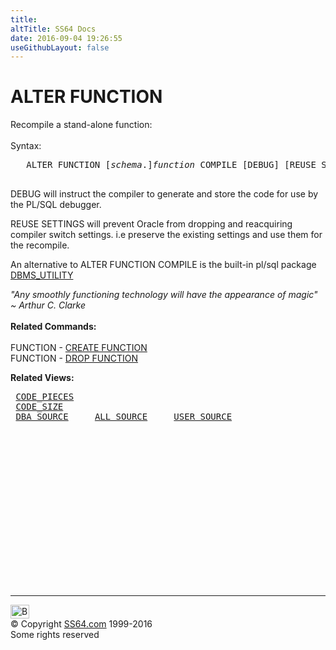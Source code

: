```yaml
---
title:
altTitle: SS64 Docs
date: 2016-09-04 19:26:55
useGithubLayout: false
---
```

<!-- #BeginLibraryItem "/Library/head_ora.lbi" --><!-- #EndLibraryItem --><h1>ALTER FUNCTION</h1> 
<p>Recompile a stand-alone function:<br>
  <br>
  Syntax:</p>
<pre>   ALTER FUNCTION [<i>schema</i>.]<i>function</i> COMPILE [DEBUG] [REUSE SETTINGS]

</pre>
<p> DEBUG will instruct the compiler to generate and store 
  the code for use by the PL/SQL debugger.</p>
<p> REUSE SETTINGS will prevent Oracle from dropping and reacquiring
  compiler switch settings. i.e preserve the existing settings
    and
use them for the recompile.</p>
<p>An alternative to ALTER FUNCTION COMPILE is the built-in
  pl/sql package <a href="../orap/DBMS_UTILITY.html">DBMS_UTILITY</a></p>
<p><i class="quote">"Any smoothly functioning technology will have the appearance of magic" ~ Arthur C. Clarke </i><br>
  <b><br>
  Related Commands:<br>
  </b><br>
  FUNCTION - <a href="function_c.html">CREATE FUNCTION</a> <br>
  FUNCTION - <a href="function_d.html">DROP FUNCTION</a></p>
<p><b>Related Views:</b></p>
<pre> <a href="../orad/CODE_PIECES.html">CODE_PIECES</a> 
 <a href="../orad/CODE_SIZE.html">CODE_SIZE</a> 
 <a href="../orad/DBA_SOURCE.html">DBA_SOURCE</a>     <a href="../orad/ALL_SOURCE.html">ALL_SOURCE</a>     <a href="../orad/USER_SOURCE.html">USER_SOURCE</a></pre><!-- #BeginLibraryItem "/Library/foot_ora.lbi" --><p>
<!-- oracle-footer -->
<ins class="adsbygoogle" style="display:inline-block;width:300px;height:250px" data-ad-client="ca-pub-6140977852749469" data-ad-slot="4275490898"></ins>
<script>
(adsbygoogle = window.adsbygoogle || []).push({});
</script></p>
<hr>
<div id="bl" class="footer"><a href="function_a.html#"><img src="../images/top.png" width="30" height="22" alt="Back to the Top"></a></div>
<div id="br" class="footer, tagline">© Copyright <a href="http://ss64.com/">SS64.com</a> 1999-2016<br>
Some rights reserved</div><!-- #EndLibraryItem -->

